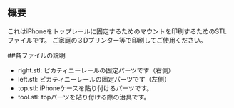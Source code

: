 ## 概要
これはiPhoneをトップレールに固定するためのマウントを印刷するためのSTLファイルです。
ご家庭の３Dプリンター等で印刷してご使用ください。

##各ファイルの説明
- right.stl: ピカティニーレールの固定パーツです（右側）
- left.stl: ピカティニーレールの固定パーツです（左側）
- top.stl: iPhoneケースを貼り付けるパーツです。
- tool.stl: topパーツを貼り付ける際の治具です。
